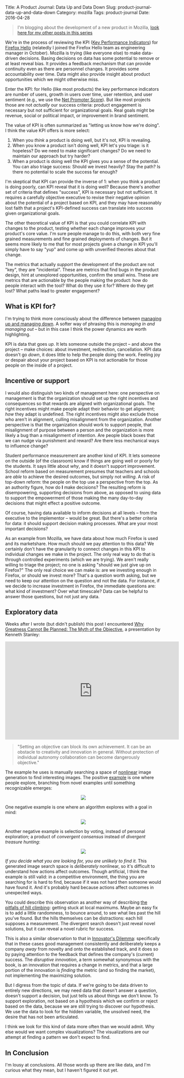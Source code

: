 Title: A Product Journal: Data Up and Data Down
Slug: product-journal-data-up-and-data-down
Category: mozilla
Tags: product-journal
Date: 2016-04-28

> I'm blogging about the development of a new product in Mozilla, [look here for my other posts in this series](http://www.ianbicking.org/tag/product-journal.html)

We're in the process of reviewing the KPI ([Key Performance Indicators](https://en.wikipedia.org/wiki/Performance_indicator)) for [Firefox Hello](https://www.mozilla.org/en-US/firefox/hello/) (relatedly I joined the Firefox Hello team as engineering manager in October).  Mozilla is trying (like everyone else) to make data-driven decisions.  Basing decisions on data has some potential to remove or at least reveal bias.  It provides a feedback mechanism that can provide continuity even as there are personnel changes.  It provides some accountability over time.  Data might also provide insight about product opportunities which we might otherwise miss.

Enter the KPI: for Hello (like most products) the key performance indicators are number of users, growth in users over time, user retention, and user sentiment (e.g., we use the [Net Promoter Score](https://en.wikipedia.org/wiki/Net_Promoter)).  But like most projects those are not *actually* our success criteria: product engagement is necessary but not sufficient for organizational goals.  Real goals might be revenue, social or political impact, or improvement in brand sentiment.

The value of KPI is often summarized as "letting us know how we're doing".  I think the value KPI offers is more select:

1. When you *think* a product is doing well, but it's not, KPI is revealing.
2. When you know a product isn't doing well, KPI let's you triage: is it hopeless? Do we need to make significant changes? Do we need to maintain our approach but try harder?
3. When a product is doing well the KPI gives you a sense of the potential.  You can also triage success: Should we invest heavily?  Stay the path?  Is there no potential to scale the success far enough?

I'm skeptical that KPI can provide the inverse of 1: when you think a product is doing poorly, can KPI reveal that it is doing well?  Because there's another set of criteria that defines "success", KPI is necessary but not sufficient.  It requires a carefully objective executive to revise their negative opinion about the potential of a project based on KPI, and they may have reasonably lost faith that a project's KPI-defined success can translate into success given organizational goals.

The other theoretical value of KPI is that you could correlate KPI with changes to the product, testing whether each change improves your product's core value.  I'm sure people manage to do this, with both very fine grained measurements and fine grained deployments of changes.  But it seems more likely to me that for most projects given a change in KPI you'll simply have to say "yup" and come up with unverified theories about that change.  

The metrics that actually *support* the development of the product are not "key", they are "incidental".  These are metrics that find bugs in the product design, hint at unexplored opportunities, confirm the small wins.  These are metrics that are actionable by the people making the product: how do people interact with the tool?  What do they use it for?  Where do they get lost?  What paths lead to greater engagement?

## What is KPI for?

I'm trying to think more consciously about the difference between [managing up and managing down](https://en.wikipedia.org/wiki/Managing_up_and_managing_down).  A softer way of phrasing this is *managing in and managing out* – but in this case I think the power dynamics are worth highlighting.

KPI is data that goes *up*.  It lets someone outside the project – and above the project – make choices: about investment, redirection, cancellation.  KPI data doesn't go *down*, it does little to help the people doing the work.  Feeling joy or despair about your project based on KPI is not actionable for those people on the inside of a project.

## Incentive or support

I would also distinguish two kinds of management here: one perspective on management is that the organization should set up the right incentives and consequences so that rewards are aligned with organizational goals.  The right incentives might make people adapt their behavior to get alignment; *how* they adapt is undefined.  The right incentives might also exclude those who aren't in alignment, culling misalignment from the organization.  Another perspective is that the organization should work to support people, that misalignment of purpose between a person and the organization is more likely a bug than a misalignment of intention.  Are people black boxes that we can nudge via punishment and reward?  Are there less mechanical ways to influence change?

Student performance measurement are another kind of KPI.  It lets someone on the outside (of the classroom) know if things are going well or poorly for the students.  It says little about *why*, and it doesn't support improvement.  School reform based on measurement presumes that teachers and schools are *able* to achieve the desired outcomes, but simply not *willing*.  A risk of top-down reform: the people on the top use a perspective from the top.  As an authority figure, how do **I** make decisions? The resulting reform is disempowering, supporting decisions from above, as opposed to using data to support the empowerment of those making the many day-to-day decisions that might effect a positive outcome.

Of course, having data available to inform decisions at all levels – from the executive to the implementor – would be great.  But there's a better criteria for data: it should support decision making processes.  What are your most important decisions?

As an example from Mozilla, we have data about how much Firefox is used and its marketshare.  How much should we pay attention to this data?  We certainly don't have the granularity to connect changes in this KPI to individual changes we make in the project.  The only real way to do that is through controlled experiments (which we are trying).  We aren't really willing to triage the project; no one is asking "should we just give up on Firefox?"  The only real choice we can make is: are we investing enough in Firefox, or should we invest more?  That's a question worth asking, but we need to keep our attention on the question and not the data.  For instance, if we decide to increase investment in Firefox, the immediate questions are: what kind of investment?  Over what timescale?  Data can be helpful to answer those questions, but not just any data.

## Exploratory data

Weeks after I wrote (but didn't publish) this post I encountered [Why Greatness Cannot Be Planned: The Myth of the Objective](https://www.youtube.com/watch?v=dXQPL9GooyI), a presentation by Kenneth Stanley:

<center><iframe width="560" height="315" src="https://www.youtube.com/embed/dXQPL9GooyI" frameborder="0" allowfullscreen></iframe></center>

> "Setting an objective can block its own achievement.  It can be an obstacle to creativity and innovation in general.  Without protection of individual autonomy collaboration can become dangerously objective."

The example he uses is manually searching a space of  [nonlinear](https://en.wikipedia.org/wiki/Nonlinear_system) image generation to find interesting images.  The positive [example](http://picbreeder.com/) is one where people explore, branching from novel examples until something recognizable emerges:

<center><img src="/media/picbreeder-pics.png"></center>

One negative example is one where an algorithm explores with a goal in mind:

<center><img src="/media/picbreeder-trained.png"></center>

Another negative example is selection by voting, instead of personal exploration; a product of *convergent consensus* instead of *divergent treasure hunting*:

<center><img src="/media/picbreeder-competitor.png"></center>

*If you decide what you are looking for, you are unlikely to find it.*  This generated image search space is *deliberately* nonlinear, so it's difficult to understand how actions affect outcomes.  Though artificial, I think the example is still valid: in a competitive environment, the thing you are searching for is hard to find, because if it was not hard then someone would have found it.  And it's probably hard because actions affect outcomes in unexpected ways.

You could describe this observation as another way of describing [the pitfalls of hill climbing](http://chris-said.io/2016/02/28/four-pitfalls-of-hill-climbing/): getting stuck at local maximums.  Maybe an easy fix is to add a little randomness, to bounce around, to see what lies past the hill you've found.  But the hills themselves can be distractions: each hill supposes a measurement.  The divergent search doesn't just reveal novel solutions, but it can reveal a novel rubric for success.

This is also a similar observation to that in [Innovator's Dilemma](https://en.wikipedia.org/wiki/The_Innovator%27s_Dilemma): specifically that in these cases good management consistently and deliberately keeps a company *away* from novelty and onto the established track, and it does so by paying attention to the feedback that defines the company's (current) success.  The *disruptive innovation*, a term somewhat synonymous with the book, is an innovation that requires a change in metrics, and that a large portion of the innovation is *finding* the metric (and so finding the market), not implementing the maximizing solution.

But I digress from the topic of data.  If we're going to be data driven to entirely new directions, we may need data that doesn't answer a question, doesn't support a decision, but just tells us about things we don't know.  To support exploration, not based on a hypothesis which we confirm or reject based on the data, because we are still trying to discover our hypothesis.  We use the data to look for the hidden variable, the unsolved need, the desire that has not been articulated.

I think we look for this kind of data more often than we would admit.  Why else would we want complex visualizations?  The visualizations are our attempt at finding a pattern we don't expect to find.

## In Conclusion

I'm lousy at conclusions.  All those words up there are like data, and I'm curious what they mean, but I haven't figured it out yet.
